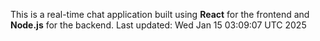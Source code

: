 This is a real-time chat application built using **React** for the frontend and **Node.js** for the backend.
Last updated: Wed Jan 15 03:09:07 UTC 2025
